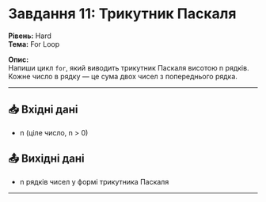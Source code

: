 # Завдання 11: Трикутник Паскаля

**Рівень:** Hard  
**Тема:** For Loop  

**Опис:**  
Напиши цикл `for`, який виводить трикутник Паскаля висотою n рядків.  
Кожне число в рядку — це сума двох чисел з попереднього рядка.

---

## 📥 Вхідні дані
- n (ціле число, n > 0)

## 📤 Вихідні дані
- n рядків чисел у формі трикутника Паскаля

---